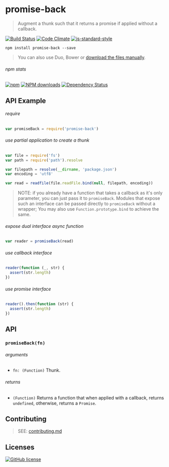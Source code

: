# promise-back
> Augment a thunk such that it returns a promise if applied without a callback.

[![Build Status](http://img.shields.io/travis/wilmoore/promise-back.js.svg)](https://travis-ci.org/wilmoore/promise-back.js) [![Code Climate](https://codeclimate.com/github/wilmoore/promise-back.js/badges/gpa.svg)](https://codeclimate.com/github/wilmoore/promise-back.js) [![js-standard-style](https://img.shields.io/badge/code%20style-standard-brightgreen.svg?style=flat)](https://github.com/feross/standard)

```shell
npm install promise-back --save
```

>  You can also use Duo, Bower or [download the files manually](https://github.com/wilmoore/promise-back.js/releases).

###### npm stats

[![npm](https://img.shields.io/npm/v/promise-back.svg)](https://www.npmjs.org/package/promise-back) [![NPM downloads](http://img.shields.io/npm/dm/promise-back.svg)](https://www.npmjs.org/package/promise-back) [![Dependency Status](https://gemnasium.com/wilmoore/promise-back.js.svg)](https://gemnasium.com/wilmoore/promise-back.js)

## API Example

###### require

```js
var promiseBack = require('promise-back')
```

###### use partial application to create a thunk

```js
var file = require('fs')
var path = require('path').resolve

var filepath = resolve(__dirname, 'package.json')
var encoding = 'utf8'

var read = readfile(file.readFile.bind(null, filepath, encoding))
```

> NOTE: if you already have a function that takes a callback as it's only parameter, you can just pass it to `promiseBack`. Modules that expose such an interface can be passed directly to `promiseBack` without a wrapper; You may also use `Function.prototype.bind` to achieve the same.

###### expose dual interface async function

```js
var reader = promiseBack(read)
```

###### use callback interface

```js
reader(function (_, str) {
  assert(str.length)
})
```

###### use promise interface

```js
reader().then(function (str) {
  assert(str.length)
})
```

## API

### `promiseBack(fn)`

###### arguments

 - `fn: (Function)` Thunk.

###### returns

 - `(Function)` Returns a function that when applied with a callback, returns `undefined`, otherwise, returns a `Promise`.

## Contributing

> SEE: [contributing.md](contributing.md)

## Licenses

[![GitHub license](https://img.shields.io/github/license/wilmoore/promise-back.js.svg)](https://github.com/wilmoore/promise-back.js/blob/master/license)
